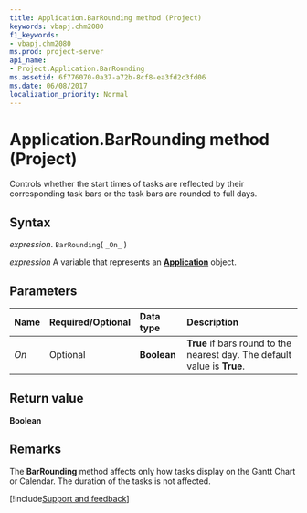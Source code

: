 ```yaml
---
title: Application.BarRounding method (Project)
keywords: vbapj.chm2080
f1_keywords:
- vbapj.chm2080
ms.prod: project-server
api_name:
- Project.Application.BarRounding
ms.assetid: 6f776070-0a37-a72b-8cf8-ea3fd2c3fd06
ms.date: 06/08/2017
localization_priority: Normal
---
```



# Application.BarRounding method (Project)

Controls whether the start times of tasks are reflected by their corresponding task bars or the task bars are rounded to full days.


## Syntax

_expression_. `BarRounding`( `_On_` )

_expression_ A variable that represents an **[Application](Project.Application.md)** object.


## Parameters



|Name|Required/Optional|Data type|Description|
|:-----|:-----|:-----|:-----|
| _On_|Optional|**Boolean**|**True** if bars round to the nearest day. The default value is **True**.|

## Return value

 **Boolean**


## Remarks

The  **BarRounding** method affects only how tasks display on the Gantt Chart or Calendar. The duration of the tasks is not affected.

[!include[Support and feedback](~/includes/feedback-boilerplate.md)]
